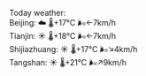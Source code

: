 Today weather:  
Beijing: ☁️   🌡️+17°C 🌬️←7km/h  
Tianjin: ☀️   🌡️+18°C 🌬️←7km/h  
Shijiazhuang: ☀️   🌡️+17°C 🌬️↘4km/h  
Tangshan: ☀️   🌡️+21°C 🌬️↗9km/h  

